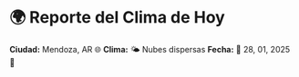 # 🌍 Reporte del Clima de Hoy

**Ciudad:** Mendoza, AR 🌐
**Clima:** 🌤️ Nubes dispersas
**Fecha:** 📅 28, 01, 2025 🚀
